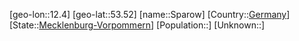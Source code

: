 ﻿---
location: [53.52,12.4]
type: City
tags:
- geo/City


SpocWebEntityId: 34406
isDeleted: false
confidential: public

---
[geo-lon::12.4]
[geo-lat::53.52]
[name::Sparow]
[Country::[Germany](geo/Continent/Europe/Germany.md)]
[State::[Mecklenburg-Vorpommern](geo/Continent/Europe/Germany/Mecklenburg-Vorpommern.md)]
[Population::]
[Unknown::]

